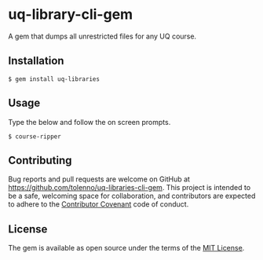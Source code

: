# uq-library-cli-gem
A gem that dumps all unrestricted files for any UQ course.

## Installation

    $ gem install uq-libraries

## Usage

Type the below and follow the on screen prompts.

    $ course-ripper

## Contributing

Bug reports and pull requests are welcome on GitHub at https://github.com/tolenno/uq-libraries-cli-gem. This project is intended to be a safe, welcoming space for collaboration, and contributors are expected to adhere to the [Contributor Covenant](contributor-covenant.org) code of conduct.


## License

The gem is available as open source under the terms of the [MIT License](http://opensource.org/licenses/MIT).

